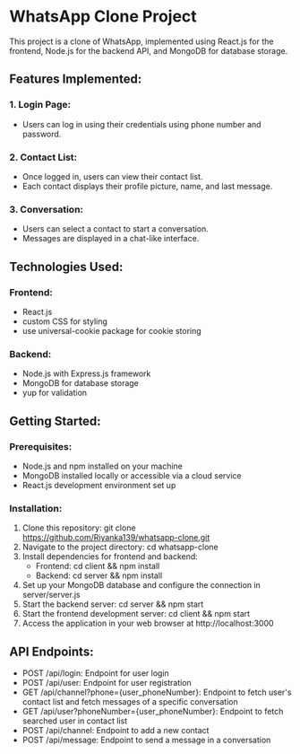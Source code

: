 # WhatsApp Clone Project
This project is a clone of WhatsApp, implemented using React.js for the frontend, Node.js for the backend API, and MongoDB for database storage.

## Features Implemented:
### 1. Login Page:
- Users can log in using their credentials using phone number and password.
### 2. Contact List:
- Once logged in, users can view their contact list.
- Each contact displays their profile picture, name, and last message.
### 3. Conversation:
- Users can select a contact to start a conversation.
- Messages are displayed in a chat-like interface.
## Technologies Used:
### Frontend:
- React.js
- custom CSS for styling
- use universal-cookie package for cookie storing
### Backend:
- Node.js with Express.js framework
- MongoDB for database storage
- yup for validation
## Getting Started:
### Prerequisites:
- Node.js and npm installed on your machine
- MongoDB installed locally or accessible via a cloud service
- React.js development environment set up
### Installation:
1. Clone this repository: git clone https://github.com/Riyanka139/whatsapp-clone.git
2. Navigate to the project directory: cd whatsapp-clone
3. Install dependencies for frontend and backend:
    - Frontend: cd client && npm install
    - Backend: cd server && npm install
4. Set up your MongoDB database and configure the connection in server/server.js
5. Start the backend server: cd server && npm start
6. Start the frontend development server: cd client && npm start
7. Access the application in your web browser at http://localhost:3000
## API Endpoints:
- POST /api/login: Endpoint for user login
- POST /api/user: Endpoint for user registration
- GET /api/channel?phone={user_phoneNumber}: Endpoint to fetch user's contact list and fetch messages of a specific conversation
- GET /api/user?phoneNumber={user_phoneNumber}: Endpoint to fetch searched user in contact list
- POST /api/channel: Endpoint to add a new contact
- POST /api/message: Endpoint to send a message in a conversation
